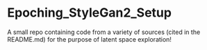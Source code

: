 # Epoching_StyleGan2_Setup
A small repo containing code from a variety of sources (cited in the README.md) for the purpose of latent space exploration!
